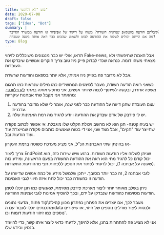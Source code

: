 ```yaml
---
title: בוט "לא רלוונטי"
date: 2020-07-08
draft: false
tags: ["Idea", "Bot"]
summary: |
  קיבלתם הודעה בווטסאפ שנראית חשודה? משהו על ריקוד של אפיפיור או הודעה ממשרד הסייבר?
  מה אם הייתם יכולים לשלוח את ההודעה לבוט ולשמוע שהבוט כבר ראה אותה בשנה שעברה?
type: Blog
---
```


תראו, אולי יש כבר מנגנונים משוכללים לזיהוי Fake-news, אבל האמת שחיפשתי ולא מצאתי משהו דומה. כנראה שכדי לבדוק פייק ניוז טוב צריך חוקרים אנושיים שיבדקו את העובדות.

אבל לא מדובר פה בפייק ניוז אמיתי, אלא יותר בספאם והודעות שרשרת.

כשאני רואה הודעה חשודה, מעבר לסימנים המחשידים כמו מילים שנראות כמו תרגום משפה אחרת, ובקשה לשיתוף לכמה שיותר אנשים, אני מחפש אותה באתר [לא רלוונטי](https://irrelevant.org.il/). מהאתר אני מקבל שתי אבחנות עיקריות:

1.  עצם העובדה שחנן דיווח על ההודעה כבר לפני שנה, אומר לי שלא מדובר בהודעה עדכנית.
2.  יש לי פידבק של אדם שבדק את ההודעה ויודע להגיד מה רמת האמינות שלה.

יש בעיה קטנה- חנן הוא לא מחשב ויכולת הקלט שלו מוגבלת. אי אפשר לכתוב פקודה שתייצר עוד "חנןים", אבל מצד שני, אני די בטוח שאנשים כותבים פקודה שמייצרת עוד ועוד הודעות זבל.

אז בהינתן שתי האבחנות הנ"ל, אני מציע מערכת פשוטה ברמת העקרון-

צריך ליצור EndPoint שניתן לשלוח אליו הודעות חשודות. ברגע שיש שירות כזה, הוא יכול קודם כל להגיד מתי הוא ראה את ההודעה החשודה בפעם הראשונה, ומידע כזה (שעונה על אבחנה 1), יכול לדעתי לפתור את הספק ללפחות חצי מההודעות החשודות.

לגבי אבחנה 2, זה כבר יותר מסובך. ייתכן שלמשל מידע על כמה אנשים שדיווחו על הודעה זו כחשודה כבר יכול לתת איזה חיווי לגבי האמינות.

ניתן בשלב מאוחר יותר ליצור מערכת פידבק מסוימת, שאנשים כמו חנן יוכלו לסמן הודעות מסוימות כהודעות שנבדקו על ידם, ובכך להוסיף אמינות לגבי אמינות ההודעה.

מעבר לכך, אם יוצרים את הפתרון כפתרון מכוון קהילה\קוד פתוח, מדעני נתונים ומתכנתים יוכלו לעבוד עם הdata ולנסות ליצור מודלים נוספים של חיזוי, או שיפורים נוספים כמו זיהוי הודעות דומות וכו'.

אני לא מציע פה להתחרות בחנן, אלא להיפך, לדעתי כדאי ליצור איתו קשר, כדי להיעזר בנסיון ובידע שלו.
